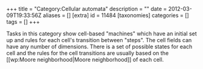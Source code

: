 +++
title = "Category:Cellular automata"
description = ""
date = 2012-03-09T19:33:56Z
aliases = []
[extra]
id = 11484
[taxonomies]
categories = []
tags = []
+++

Tasks in this category show cell-based "machines" which have an initial set up and rules for each cell's transition between "steps". The cell fields can have any number of dimensions. There is a set of possible states for each cell and the rules for the cell transitions are usually based on the [[wp:Moore neighborhood|Moore neighborhood]] of each cell.
